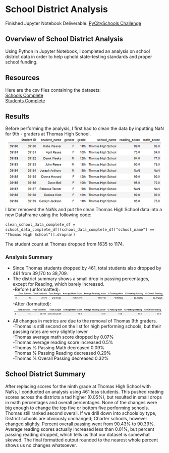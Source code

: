 # School District Analysis
Finished Jupyter Notebook Deliverable: [PyCitySchools Challenge](/PyCitySchools_Challenge.ipynb)

## Overview of School District Analysis
Using Python in Jupyter Notebook, I completed an analysis on school district data in order to help uphold state-testing standards and proper school funding.

## Resources
Here are the csv files containing the datasets:     
[Schools Complete](/Resources/schools_complete.csv)  
[Students Complete](/Resources/students_complete.csv)

## Results
Before performing the analysis, I first had to clean the data by inputting NaN for 9th - graders at Thomas High School.  
![Thomas NaN](/Resources/Thomas_NaN.png "Thomas NaN")  
I later removed the NaNs and put the clean Thomas High School data into a new DataFrame using the following code:  
```
clean_school_data_complete_df = school_data_complete_df[(school_data_complete_df["school_name"] == "Thomas High School")].dropna()
```  
The student count at Thomas dropped from 1635 to 1174.  
  
### Analysis Summary 
* Since Thomas students dropped by 461, total students also dropped by 461 from 39,170 to 38,709.
* The district summary shows a small drop in passing percentages, except for Reading, which barely increased.    
  -Before (unformatted):   
![District Summary Before](/Resources/District_Summary_Before.png "District Summary Before")  
  -After (formatted):    
![District Summary After](/Resources/District_Summary_After.png "District Summary After")  
* All changes in metrics are due to the removal of Thomas 9th graders.   
  -Thomas is still second on the list for high performing schools, but their passing rates are very slightly lower  
  -Thomas average math score dropped by 0.07%  
  -Thomas average reading score increased 0.5%  
  -Thomas % Passing Math decreased 0.09%  
  -Thomas % Passing Reading decreased 0.29%  
  -Thomas % Overall Passing decreased 0.32%  

## School District Summary
After replacing scores for the ninth grade at Thomas High School with NaNs, I conducted an analysis using 461 less students.  This pushed reading scores across the districts a tad higher (0.05%), but resulted in small drops in math percentages and overall percentages.  None of the changes were big enough to change the top five or bottom five performing schools.  Thomas still ranked second overall.  If we drill down into schools by type, District schools are obviously unchanged; Charter schools, however changed slightly.  Percent overall passing went from 90.43% to 90.39%.  Average reading scores actually increased less than 0.01%, but percent passing reading dropped, which tells us that our dataset is somewhat skewed.  The final formatted output rounded to the nearest whole percent shows us no changes whatsoever.
